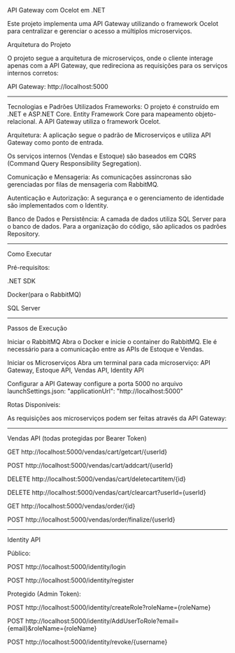 API Gateway com Ocelot em .NET

Este projeto implementa uma API Gateway utilizando o framework Ocelot para centralizar e gerenciar o acesso a múltiplos microserviços.

Arquitetura do Projeto

O projeto segue a arquitetura de microserviços, onde o cliente interage apenas com a API Gateway, que redireciona as requisições para os serviços internos corretos:

API Gateway: http://localhost:5000

---
Tecnologias e Padrões Utilizados
Frameworks: O projeto é construído em .NET e ASP.NET Core. Entity Framework Core 
para mapeamento objeto-relacional. A API Gateway utiliza o framework Ocelot.

Arquitetura: A aplicação segue o padrão de Microserviços e utiliza API Gateway como ponto de entrada.

Os serviços internos (Vendas e Estoque) são baseados em CQRS (Command Query Responsibility Segregation).

Comunicação e Mensageria: As comunicações assíncronas são gerenciadas por filas de mensageria com RabbitMQ.

Autenticação e Autorização: A segurança e o gerenciamento de identidade são implementados com o Identity.

Banco de Dados e Persistência: A camada de dados utiliza SQL Server para o banco de dados. Para a organização do código,
são aplicados os padrões Repository.

---

Como Executar

Pré-requisitos:

.NET SDK

Docker(para o RabbitMQ)

SQL Server

---
Passos de Execução

Iniciar o RabbitMQ
Abra o Docker e inicie o container do RabbitMQ. Ele é necessário para a comunicação entre as APIs de Estoque e Vendas.

Iniciar os Microserviços
Abra um terminal para cada microserviço:
API Gateway, Estoque API, Vendas API, Identity API

Configurar a API Gateway configure a porta 5000 no arquivo launchSettings.json: "applicationUrl": "http://localhost:5000"

Rotas Disponíveis:

As requisições aos microserviços podem ser feitas através da API Gateway:

---

Vendas API (todas protegidas por Bearer Token)

GET http://localhost:5000/vendas/cart/getcart/{userId}

POST http://localhost:5000/vendas/cart/addcart/{userId}

DELETE http://localhost:5000/vendas/cart/deletecartitem/{id}

DELETE http://localhost:5000/vendas/cart/clearcart?userId={userId}

GET http://localhost:5000/vendas/order/{id}

POST http://localhost:5000/vendas/order/finalize/{userId}

---

Identity API

Público:

POST http://localhost:5000/identity/login

POST http://localhost:5000/identity/register

Protegido (Admin Token):

POST http://localhost:5000/identity/createRole?roleName={roleName}

POST http://localhost:5000/identity/AddUserToRole?email={email}&roleName={roleName}

POST http://localhost:5000/identity/revoke/{username}

